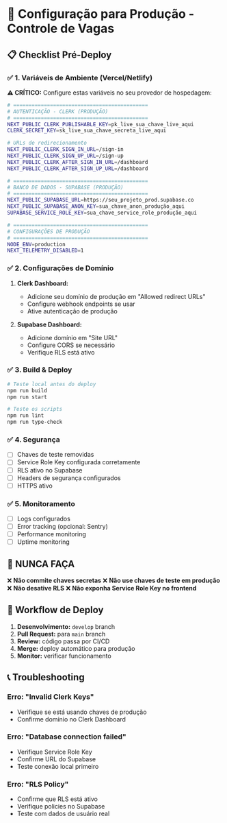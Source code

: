 # 🔧 Configuração para Produção - Controle de Vagas

## 📋 Checklist Pré-Deploy

### ✅ 1. Variáveis de Ambiente (Vercel/Netlify)

**⚠️ CRÍTICO:** Configure estas variáveis no seu provedor de hospedagem:

```bash
# ============================================
# AUTENTICAÇÃO - CLERK (PRODUÇÃO)
# ============================================
NEXT_PUBLIC_CLERK_PUBLISHABLE_KEY=pk_live_sua_chave_live_aqui
CLERK_SECRET_KEY=sk_live_sua_chave_secreta_live_aqui

# URLs de redirecionamento
NEXT_PUBLIC_CLERK_SIGN_IN_URL=/sign-in
NEXT_PUBLIC_CLERK_SIGN_UP_URL=/sign-up
NEXT_PUBLIC_CLERK_AFTER_SIGN_IN_URL=/dashboard
NEXT_PUBLIC_CLERK_AFTER_SIGN_UP_URL=/dashboard

# ============================================
# BANCO DE DADOS - SUPABASE (PRODUÇÃO)
# ============================================
NEXT_PUBLIC_SUPABASE_URL=https://seu_projeto_prod.supabase.co
NEXT_PUBLIC_SUPABASE_ANON_KEY=sua_chave_anon_produção_aqui
SUPABASE_SERVICE_ROLE_KEY=sua_chave_service_role_produção_aqui

# ============================================
# CONFIGURAÇÕES DE PRODUÇÃO
# ============================================
NODE_ENV=production
NEXT_TELEMETRY_DISABLED=1
```

### ✅ 2. Configurações de Domínio

1. **Clerk Dashboard:**
   - Adicione seu domínio de produção em "Allowed redirect URLs"
   - Configure webhook endpoints se usar
   - Ative autenticação de produção

2. **Supabase Dashboard:**
   - Adicione domínio em "Site URL"
   - Configure CORS se necessário
   - Verifique RLS está ativo

### ✅ 3. Build & Deploy

```bash
# Teste local antes do deploy
npm run build
npm run start

# Teste os scripts
npm run lint
npm run type-check
```

### ✅ 4. Segurança

- [ ] Chaves de teste removidas
- [ ] Service Role Key configurada corretamente
- [ ] RLS ativo no Supabase
- [ ] Headers de segurança configurados
- [ ] HTTPS ativo

### ✅ 5. Monitoramento

- [ ] Logs configurados
- [ ] Error tracking (opcional: Sentry)
- [ ] Performance monitoring
- [ ] Uptime monitoring

## 🚨 NUNCA FAÇA

❌ **Não commite chaves secretas**
❌ **Não use chaves de teste em produção**
❌ **Não desative RLS**
❌ **Não exponha Service Role Key no frontend**

## 🔄 Workflow de Deploy

1. **Desenvolvimento:** `develop` branch
2. **Pull Request:** para `main` branch  
3. **Review:** código passa por CI/CD
4. **Merge:** deploy automático para produção
5. **Monitor:** verificar funcionamento

## 📞 Troubleshooting

### Erro: "Invalid Clerk Keys"
- Verifique se está usando chaves de produção
- Confirme domínio no Clerk Dashboard

### Erro: "Database connection failed"
- Verifique Service Role Key
- Confirme URL do Supabase
- Teste conexão local primeiro

### Erro: "RLS Policy"
- Confirme que RLS está ativo
- Verifique policies no Supabase
- Teste com dados de usuário real